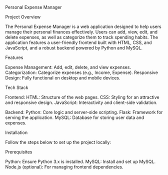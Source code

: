 Personal Expense Manager

Project Overview

The Personal Expense Manager is a web application designed to help users manage their personal finances effectively. Users can add, view, edit, and delete expenses, as well as categorize them to track spending habits. The application features a user-friendly frontend built with HTML, CSS, and JavaScript, and a robust backend powered by Python and MySQL.

Features

Expense Management: Add, edit, delete, and view expenses.
Categorization: Categorize expenses (e.g., Income, Expense).
Responsive Design: Fully functional on desktop and mobile devices.

Tech Stack

Frontend:
HTML: Structure of the web pages.
CSS: Styling for an attractive and responsive design.
JavaScript: Interactivity and client-side validation.

Backend:
Python: Core logic and server-side scripting.
Flask: Framework for serving the application.
MySQL: Database for storing user data and expenses.

Installation

Follow the steps below to set up the project locally:

Prerequisites

Python: Ensure Python 3.x is installed.
MySQL: Install and set up MySQL.
Node.js (optional): For managing frontend dependencies.

